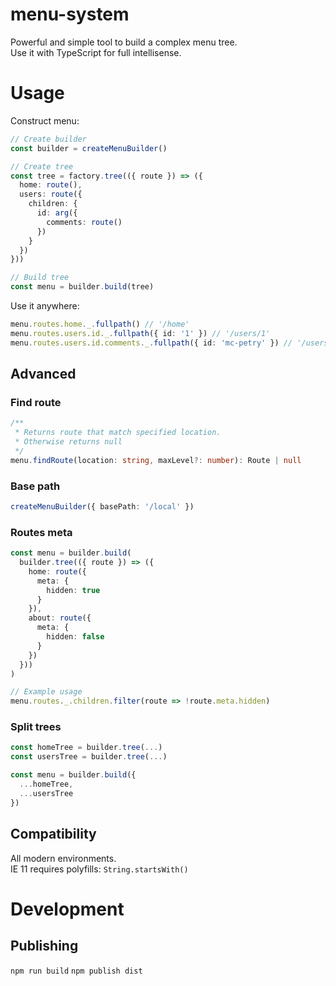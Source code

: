 # menu-system

Powerful and simple tool to build a complex menu tree.\
Use it with TypeScript for full intellisense.

# Usage

Construct menu:

```ts
// Create builder
const builder = createMenuBuilder()

// Create tree
const tree = factory.tree(({ route }) => ({
  home: route(),
  users: route({
    children: {
      id: arg({
        comments: route()
      })
    }
  })
}))

// Build tree
const menu = builder.build(tree)
```

Use it anywhere:

```ts
menu.routes.home._.fullpath() // '/home'
menu.routes.users.id._.fullpath({ id: '1' }) // '/users/1'
menu.routes.users.id.comments._.fullpath({ id: 'mc-petry' }) // '/users/mc-petry/comments'
```

## Advanced

### Find route

```ts
/**
 * Returns route that match specified location.
 * Otherwise returns null
 */
menu.findRoute(location: string, maxLevel?: number): Route | null
```

### Base path

```ts
createMenuBuilder({ basePath: '/local' })
```

### Routes meta

```ts
const menu = builder.build(
  builder.tree(({ route }) => ({
    home: route({
      meta: {
        hidden: true
      }
    }),
    about: route({
      meta: {
        hidden: false
      }
    })
  }))
)

// Example usage
menu.routes._.children.filter(route => !route.meta.hidden)
```

### Split trees

```ts
const homeTree = builder.tree(...)
const usersTree = builder.tree(...)

const menu = builder.build({
  ...homeTree,
  ...usersTree
})
```

## Compatibility

All modern environments.\
IE 11 requires polyfills: `String.startsWith()`

# Development

## Publishing

`npm run build`
`npm publish dist`